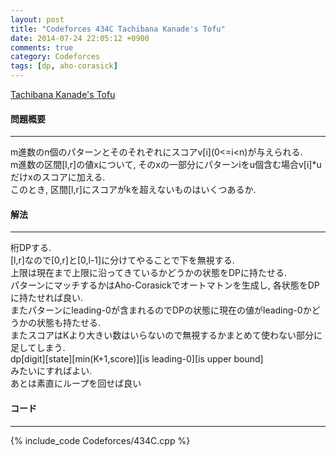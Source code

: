 ```yaml
---
layout: post
title: "Codeforces 434C Tachibana Kanade's Tofu"
date: 2014-07-24 22:05:12 +0900
comments: true
category: Codeforces
tags: [dp, aho-corasick]
---
```


[Tachibana Kanade's Tofu](http://codeforces.com/problemset/problem/434/C)

#### 問題概要

****

m進数のn個のパターンとそのそれぞれにスコアv\[i\](0<=i<n)が与えられる.  
m進数の区間\[l,r\]の値xについて, そのxの一部分にパターンiをu個含む場合v[i]*uだけxのスコアに加える.  
このとき, 区間\[l,r\]にスコアがkを超えないものはいくつあるか.

#### 解法

****

桁DPする.  
\[l,r\]なので\[0,r\]と\[0,l-1\]に分けてやることで下を無視する.  
上限は現在まで上限に沿ってきているかどうかの状態をDPに持たせる.  
パターンにマッチするかはAho-Corasickでオートマトンを生成し, 各状態をDPに持たせれば良い.  
またパターンにleading-0が含まれるのでDPの状態に現在の値がleading-0かどうかの状態も持たせる.  
またスコアはKより大きい数はいらないので無視するかまとめて使わない部分に足してしまう.  
dp\[digit\]\[state\]\[min(K+1,score)\]\[is leading-0\]\[is upper bound\]  
みたいにすればよい.  
あとは素直にループを回せば良い

#### コード

****

{% include_code Codeforces/434C.cpp %}
